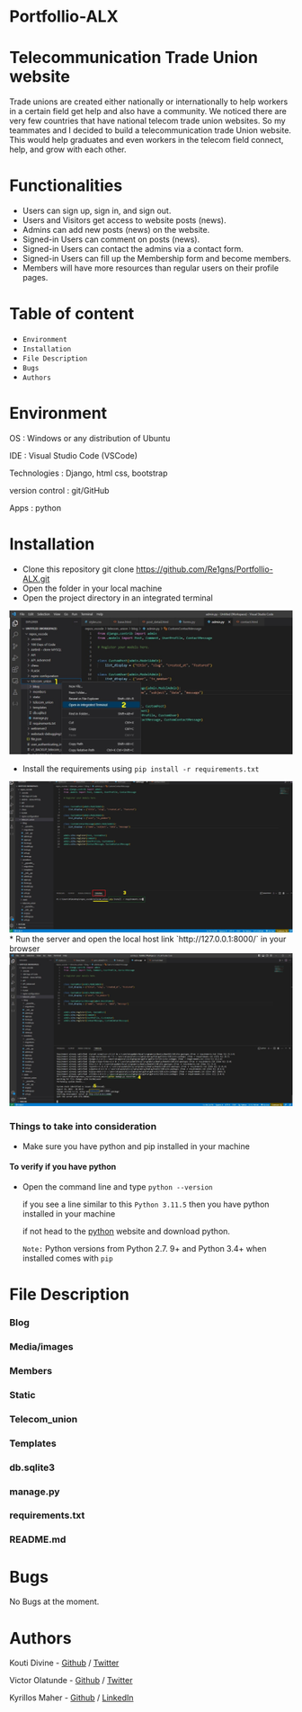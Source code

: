 

# Portfollio-ALX

Telecommunication Trade Union website
=====================================

Trade unions are created either nationally or internationally to help workers in a certain field get help and also have a community. We noticed there are very few countries that have national telecom trade union websites. So my teammates and I decided to build a telecommunication trade Union website. This would help graduates and even workers in the telecom field connect, help, and grow with each other.

Functionalities
===============

* Users can sign up, sign in, and sign out.
* Users and Visitors get access to website posts (news).
* Admins can add new posts (news) on the website.
* Signed-in Users can comment on posts (news).
* Signed-in Users can contact the admins via a contact form.
* Signed-in Users can fill up the Membership form and become members.
* Members will have more resources than regular users on their profile pages.


Table of content
====================

* `Environment`
* `Installation`
* `File Description`
* `Bugs`
* `Authors`

Environment
==============

  OS : Windows or any distribution of Ubuntu
  
  IDE : Visual Studio Code (VSCode)
  
  Technologies : Django, html css, bootstrap
  
  version control : git/GitHub
  
  Apps : python

Installation
============
* Clone this repository git clone  https://github.com/Re1gns/Portfollio-ALX.git
* Open the folder in your local machine 
* Open the project directory in an integrated terminal

<!-- ![Opening an intergrated terminal](telecom_union\static\images\01.jpg) -->
<img src='telecom_union\static\images\01.jpg' alt='intergrated terminal'>

* Install the requirements using `pip install -r requirements.txt`

<img src='telecom_union\static\images\02.jpg' alt='Installing requirments'>
* Run the server and open the local host link `http://127.0.0.1:8000/` in your browser

<img src='telecom_union\static\images\03.jpg' alt='running the project'>

### Things to take into consideration
* Make sure you have python and pip installed in your machine
#### To verify if you have python 
* Open the command line and type `python --version`

    if you see a line similar to this `Python 3.11.5` then you have python installed in your machine 

    if not head to the [python](https://www.python.org/downloads/) website and download python.

    `Note:` Python versions from Python 2.7. 9+ and Python 3.4+ when installed comes with `pip`

File Description
================
### Blog
### Media/images
### Members
### Static
### Telecom_union
### Templates
### db.sqlite3
### manage.py
### requirements.txt
### README.md

Bugs
====

No Bugs at the moment.

Authors
=======
Kouti Divine - [Github](https://github.com/divine016) / [Twitter](https://twitter.com/kouts_CQ)
 
Victor Olatunde - [Github](https://github.com/Re1gns) / [Twitter](https://twitter.com/Re1gns_)

Kyrillos Maher - [Github]( https://github.com/cyril-777) / [LinkedIn](https://www.linkedin.com/in/cyril-p/)
